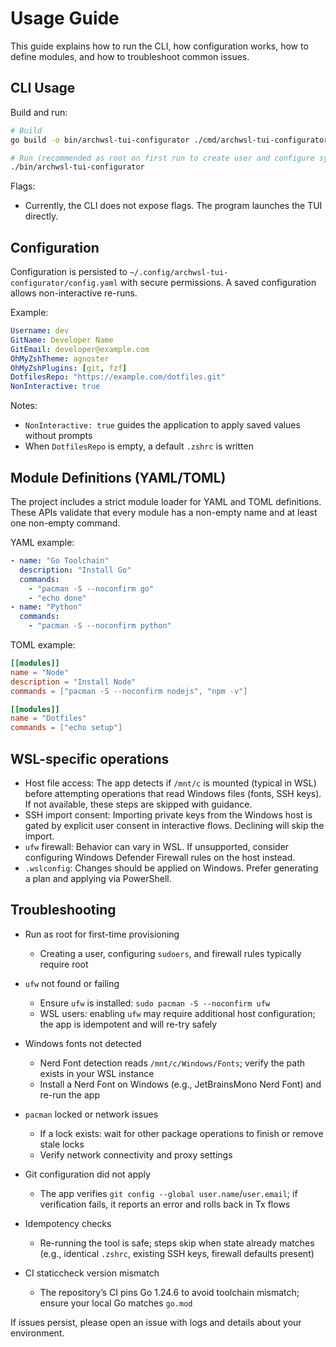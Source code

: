 # Usage Guide

This guide explains how to run the CLI, how configuration works, how to define modules, and how to troubleshoot common issues.

## CLI Usage

Build and run:

```bash
# Build
go build -o bin/archwsl-tui-configurator ./cmd/archwsl-tui-configurator

# Run (recommended as root on first run to create user and configure system)
./bin/archwsl-tui-configurator
```

Flags:

- Currently, the CLI does not expose flags. The program launches the TUI directly.

## Configuration

Configuration is persisted to `~/.config/archwsl-tui-configurator/config.yaml` with secure permissions. A saved configuration allows non-interactive re-runs.

Example:

```yaml
Username: dev
GitName: Developer Name
GitEmail: developer@example.com
OhMyZshTheme: agnoster
OhMyZshPlugins: [git, fzf]
DotfilesRepo: "https://example.com/dotfiles.git"
NonInteractive: true
```

Notes:

- `NonInteractive: true` guides the application to apply saved values without prompts
- When `DotfilesRepo` is empty, a default `.zshrc` is written

## Module Definitions (YAML/TOML)

The project includes a strict module loader for YAML and TOML definitions. These APIs validate that every module has a non-empty name and at least one non-empty command.

YAML example:

```yaml
- name: "Go Toolchain"
  description: "Install Go"
  commands:
    - "pacman -S --noconfirm go"
    - "echo done"
- name: "Python"
  commands:
    - "pacman -S --noconfirm python"
```

TOML example:

```toml
[[modules]]
name = "Node"
description = "Install Node"
commands = ["pacman -S --noconfirm nodejs", "npm -v"]

[[modules]]
name = "Dotfiles"
commands = ["echo setup"]
```

## WSL-specific operations

- Host file access: The app detects if `/mnt/c` is mounted (typical in WSL) before attempting operations that read Windows files (fonts, SSH keys). If not available, these steps are skipped with guidance.
- SSH import consent: Importing private keys from the Windows host is gated by explicit user consent in interactive flows. Declining will skip the import.
- `ufw` firewall: Behavior can vary in WSL. If unsupported, consider configuring Windows Defender Firewall rules on the host instead.
- `.wslconfig`: Changes should be applied on Windows. Prefer generating a plan and applying via PowerShell.

## Troubleshooting

- Run as root for first-time provisioning
  - Creating a user, configuring `sudoers`, and firewall rules typically require root

- `ufw` not found or failing
  - Ensure `ufw` is installed: `sudo pacman -S --noconfirm ufw`
  - WSL users: enabling `ufw` may require additional host configuration; the app is idempotent and will re-try safely

- Windows fonts not detected
  - Nerd Font detection reads `/mnt/c/Windows/Fonts`; verify the path exists in your WSL instance
  - Install a Nerd Font on Windows (e.g., JetBrainsMono Nerd Font) and re-run the app

- `pacman` locked or network issues
  - If a lock exists: wait for other package operations to finish or remove stale locks
  - Verify network connectivity and proxy settings

- Git configuration did not apply
  - The app verifies `git config --global user.name`/`user.email`; if verification fails, it reports an error and rolls back in Tx flows

- Idempotency checks
  - Re-running the tool is safe; steps skip when state already matches (e.g., identical `.zshrc`, existing SSH keys, firewall defaults present)

- CI staticcheck version mismatch
  - The repository’s CI pins Go 1.24.6 to avoid toolchain mismatch; ensure your local Go matches `go.mod`

If issues persist, please open an issue with logs and details about your environment.
